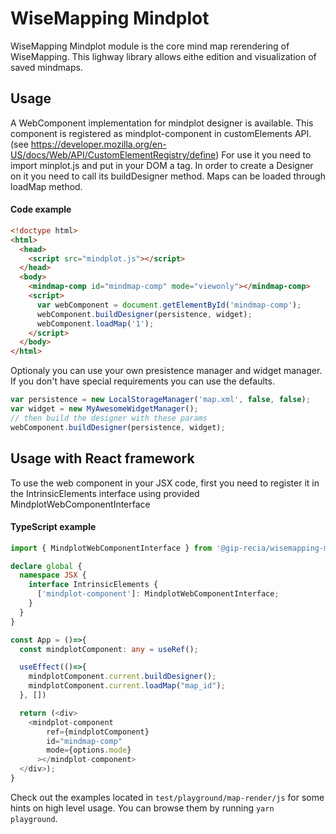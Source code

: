 # WiseMapping Mindplot

WiseMapping Mindplot module is the core mind map rerendering of WiseMapping. This lighway library allows eithe edition and visualization of saved mindmaps.

## Usage

A WebComponent implementation for mindplot designer is available.
This component is registered as mindplot-component in customElements API. (see https://developer.mozilla.org/en-US/docs/Web/API/CustomElementRegistry/define)
For use it you need to import minplot.js and put in your DOM a <mindplot-component id="mindplot-comp"/> tag. In order to create a Designer on it you need to call its buildDesigner method. Maps can be loaded through loadMap method.

#### Code example

```html
<!doctype html>
<html>
  <head>
    <script src="mindplot.js"></script>
  </head>
  <body>
    <mindmap-comp id="mindmap-comp" mode="viewonly"></mindmap-comp>
    <script>
      var webComponent = document.getElementById('mindmap-comp');
      webComponent.buildDesigner(persistence, widget);
      webComponent.loadMap('1');
    </script>
  </body>
</html>
```

Optionaly you can use your own presistence manager and widget manager.
If you don't have special requirements you can use the defaults.

```ts
var persistence = new LocalStorageManager('map.xml', false, false);
var widget = new MyAwesomeWidgetManager();
// then build the designer with these params
webComponent.buildDesigner(persistence, widget);
```

## Usage with React framework

To use the web component in your JSX code, first you need to register it in the IntrinsicElements interface using provided MindplotWebComponentInterface

#### TypeScript example

```ts
import { MindplotWebComponentInterface } from '@gip-recia/wisemapping-mindplot';

declare global {
  namespace JSX {
    interface IntrinsicElements {
      ['mindplot-component']: MindplotWebComponentInterface;
    }
  }
}

const App = ()=>{
  const mindplotComponent: any = useRef();

  useEffect(()=>{
    mindplotComponent.current.buildDesigner();
    mindplotComponent.current.loadMap("map_id");
  }, [])

  return (<div>
    <mindplot-component
        ref={mindplotComponent}
        id="mindmap-comp"
        mode={options.mode}
      ></mindplot-component>
  </div>);
}
```

Check out the examples located in `test/playground/map-render/js` for some hints on high level usage. You can browse them by running `yarn playground`.

